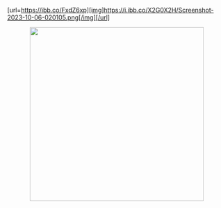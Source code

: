 
[url=https://ibb.co/FxdZ6xp][img]https://i.ibb.co/X2G0X2H/Screenshot-2023-10-06-020105.png[/img][/url]
<p align="center"><img src="https://ibb.co/FxdZ6xp" width="400"></p>
